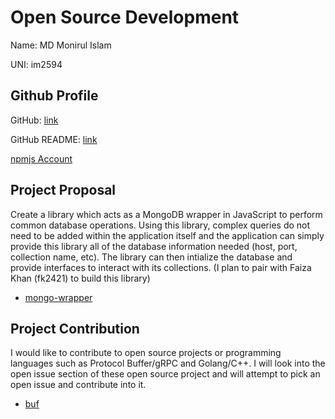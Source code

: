 # Open Source Development

Name: MD Monirul Islam

UNI: im2594

## Github Profile

GitHub: [link](https://github.com/monirul1)

GitHub README: [link](https://github.com/monirul1/monirul1/blob/main/README.md)

[npmjs Account](https://www.npmjs.com/~mdmonirul)

## Project Proposal

Create a library which acts as a MongoDB wrapper in JavaScript to perform common database operations. Using this library, complex queries do not need to be added within the application itself and the application can simply provide this library all of the database information needed (host, port, collection name, etc). The library can then intialize the database and provide interfaces to interact with its collections. (I plan to pair with Faiza Khan (fk2421) to build this library)

- [mongo-wrapper](../projects/javascript/mongo-wrapper.md)

## Project Contribution

I would like to contribute to open source projects or programming languages such as Protocol Buffer/gRPC and Golang/C++. I will look into the open issue section of these open source project and will attempt to pick an open issue and contribute into it.

- [buf](../projects/golang/buf.md)